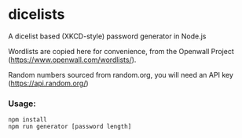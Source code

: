 # dicelists

A dicelist based (XKCD-style) password generator in Node.js

Wordlists are copied here for convenience, from the Openwall Project (https://www.openwall.com/wordlists/).

Random numbers sourced from random.org, you will need an API key (https://api.random.org/)

### Usage:
``` 
npm install
npm run generator [password length]
```
